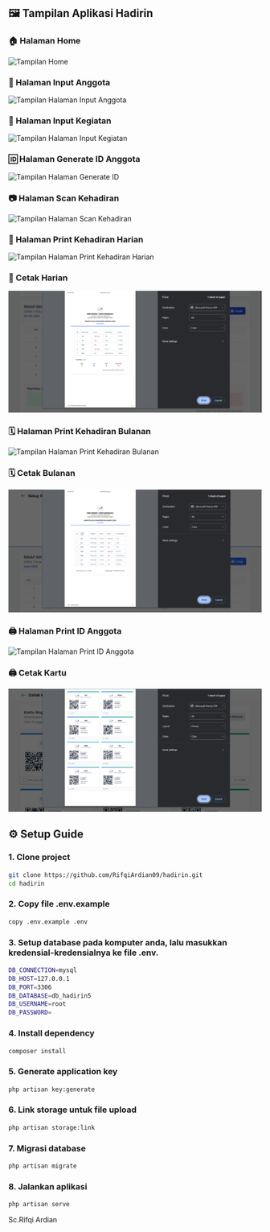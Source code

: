 ## 🖼️ Tampilan Aplikasi Hadirin

### 🏠 Halaman Home
![Tampilan Home](https://github.com/arditam/hadirin/blob/main/public/doc/home.jpg)

### 👤 Halaman Input Anggota
![Tampilan Halaman Input Anggota](https://github.com/arditam/hadirin/blob/main/public/doc/input_anggota.jpg)

### 📝 Halaman Input Kegiatan
![Tampilan Halaman Input Kegiatan](https://github.com/arditam/hadirin/blob/main/public/doc/input_kegiatan.jpg)

### 🆔 Halaman Generate ID Anggota
![Tampilan Halaman Generate ID](https://github.com/arditam/hadirin/blob/main/public/doc/generate_id.jpg)

### 📷 Halaman Scan Kehadiran
![Tampilan Halaman Scan Kehadiran](https://github.com/arditam/hadirin/blob/main/public/doc/scan_kehadiran.jpg)

### 📆 Halaman Print Kehadiran Harian
![Tampilan Halaman Print Kehadiran Harian](https://github.com/arditam/hadirin/blob/main/public/doc/kehadiran_harian.jpg)

### 📆 Cetak Harian
![Tampilan Halaman Print Kehadiran Harian](https://github.com/RifqiArdian09/hadirin/blob/main/public/doc/print_harian.png)


### 🗓️ Halaman Print Kehadiran Bulanan
![Tampilan Halaman Print Kehadiran Bulanan](https://github.com/arditam/hadirin/blob/main/public/doc/kehadiran_bulanan.jpg)

### 🗓️ Cetak Bulanan
![Tampilan Halaman Print Kehadiran Bulanan](https://github.com/RifqiArdian09/hadirin/blob/main/public/doc/print_blanan.png)

### 🖨️ Halaman Print ID Anggota
![Tampilan Halaman Print ID Anggota](https://github.com/arditam/hadirin/blob/main/public/doc/print_id_anggota.jpg)

### 🖨️ Cetak Kartu
![Tampilan Halaman Print ID Anggota](https://github.com/RifqiArdian09/hadirin/blob/main/public/doc/cetak.png)


## ⚙️ Setup Guide

### 1. Clone project
```bash
git clone https://github.com/RifqiArdian09/hadirin.git
cd hadirin
```
### 2. Copy file .env.example
```bash
copy .env.example .env
```
### 3. Setup database pada komputer anda, lalu masukkan kredensial-kredensialnya ke file .env.
```bash
DB_CONNECTION=mysql
DB_HOST=127.0.0.1
DB_PORT=3306
DB_DATABASE=db_hadirin5
DB_USERNAME=root
DB_PASSWORD=
```

### 4. Install dependency
```bash
composer install
```

### 5. Generate application key
```bash
php artisan key:generate
```
### 6. Link storage untuk file upload
```bash
php artisan storage:link
```
### 7. Migrasi database
```bash
php artisan migrate
```
### 8. Jalankan aplikasi
```bash
php artisan serve
```


Sc.Rifqi Ardian

